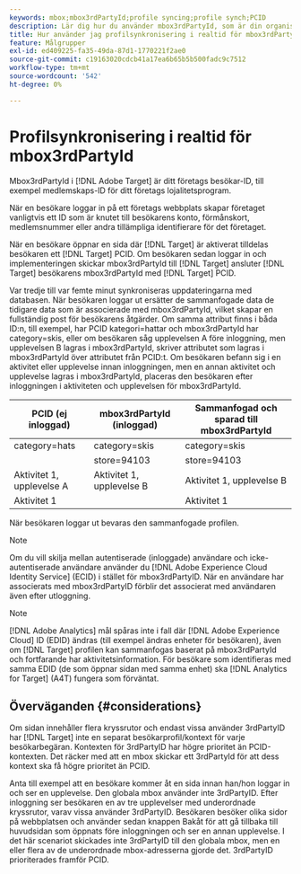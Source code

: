 ```yaml
---
keywords: mbox;mbox3rdPartyId;profile syncing;profile synch;PCID
description: Lär dig hur du använder mbox3rdPartyId, som är din organisations besökar-ID, till exempel medlems-ID eller din organisations lojalitetsprogram.
title: Hur använder jag profilsynkronisering i realtid för mbox3rdPartyId?
feature: Målgrupper
exl-id: ed409225-fa35-49da-87d1-1770221f2ae0
source-git-commit: c19163020cdcb41a17ea6b65b5b500fadc9c7512
workflow-type: tm+mt
source-wordcount: '542'
ht-degree: 0%

---
```


# Profilsynkronisering i realtid för mbox3rdPartyId

Mbox3rdPartyId i [!DNL Adobe Target] är ditt företags besökar-ID, till exempel medlemskaps-ID för ditt företags lojalitetsprogram.

När en besökare loggar in på ett företags webbplats skapar företaget vanligtvis ett ID som är knutet till besökarens konto, förmånskort, medlemsnummer eller andra tillämpliga identifierare för det företaget.

När en besökare öppnar en sida där [!DNL Target] är aktiverat tilldelas besökaren ett [!DNL Target] PCID. Om besökaren sedan loggar in och implementeringen skickar mbox3rdPartyId till [!DNL Target] ansluter [!DNL Target] besökarens mbox3rdPartyId med [!DNL Target] PCID.

Var tredje till var femte minut synkroniseras uppdateringarna med databasen. När besökaren loggar ut ersätter de sammanfogade data de tidigare data som är associerade med mbox3rdPartyId, vilket skapar en fullständig post för besökarens åtgärder. Om samma attribut finns i båda ID:n, till exempel, har PCID kategori=hattar och mbox3rdPartyId har category=skis, eller om besökaren såg upplevelsen A före inloggning, men upplevelsen B lagras i mbox3rdPartyId, skriver attributet som lagras i mbox3rdPartyId över attributet från PCID:t. Om besökaren befann sig i en aktivitet eller upplevelse innan inloggningen, men en annan aktivitet och upplevelse lagras i mbox3rdPartyId, placeras den besökaren efter inloggningen i aktiviteten och upplevelsen för mbox3rdPartyId.

| PCID (ej inloggad) | mbox3rdPartyId (inloggad) | Sammanfogad och sparad till mbox3rdPartyId |
|---|---|---|
| category=hats | category=skis | category=skis |
|  | store=94103 | store=94103 |
| Aktivitet 1, upplevelse A | Aktivitet 1, upplevelse B | Aktivitet 1, upplevelse B |
| Aktivitet 1 |  | Aktivitet 1 |

När besökaren loggar ut bevaras den sammanfogade profilen.

>[!NOTE]
>
>Om du vill skilja mellan autentiserade (inloggade) användare och icke-autentiserade användare använder du [!DNL Adobe Experience Cloud Identity Service] (ECID) i stället för mbox3rdPartyID. När en användare har associerats med mbox3rdPartyID förblir det associerat med användaren även efter utloggning.

>[!NOTE]
>
>[!DNL Adobe Analytics] mål spåras inte i fall där  [!DNL Adobe Experience Cloud] ID (EDID) ändras (till exempel ändras enheter för besökaren), även om  [!DNL Target] profilen kan sammanfogas baserat på mbox3rdPartyId och fortfarande har aktivitetsinformation. För besökare som identifieras med samma EDID (de som öppnar sidan med samma enhet) ska [!DNL Analytics for Target] (A4T) fungera som förväntat.

## Överväganden {#considerations}

Om sidan innehåller flera kryssrutor och endast vissa använder 3rdPartyID har [!DNL Target] inte en separat besökarprofil/kontext för varje besökarbegäran. Kontexten för 3rdPartyID har högre prioritet än PCID-kontexten. Det räcker med att en mbox skickar ett 3rdPartyId för att dess kontext ska få högre prioritet än PCID.

Anta till exempel att en besökare kommer åt en sida innan han/hon loggar in och ser en upplevelse. Den globala mbox använder inte 3rdPartyID. Efter inloggning ser besökaren en av tre upplevelser med underordnade kryssrutor, varav vissa använder 3rdPartyID. Besökaren besöker olika sidor på webbplatsen och använder sedan knappen Bakåt för att gå tillbaka till huvudsidan som öppnats före inloggningen och ser en annan upplevelse. I det här scenariot skickades inte 3rdPartyID till den globala mbox, men en eller flera av de underordnade mbox-adresserna gjorde det. 3rdPartyID prioriterades framför PCID.
